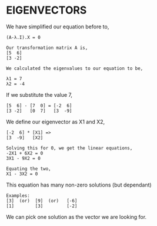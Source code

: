 # EIGENVECTORS

We have simplified our equation before to,

```
(A-λ.I).X = 0

Our transformation matrix A is,
[5  6]
[3 -2]

We calculated the eigenvalues to our equation to be,

λ1 = 7
λ2 = -4
```

If we substitute the value 7,

```
[5  6] - [7  0] = [-2  6]
[3 -2]   [0  7]   [3  -9]
```

We define our eigenvector as X1 and X2,

```
[-2  6] * [X1] =>
[3  -9]   [X2]

Solving this for 0, we get the linear equations,
-2X1 + 6X2 = 0
3X1 - 9X2 = 0

Equating the two,
X1 - 3X2 = 0
```

This equation has many non-zero solutions (but dependant)

```
Examples:
[3]  (or)  [9]  (or)   [-6]
[1]        [3]         [-2]
```

We can pick one solution as the vector we are looking for.
